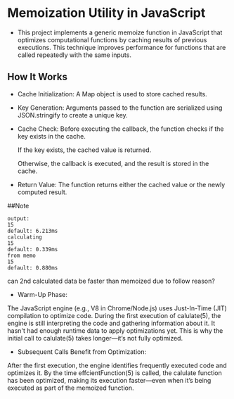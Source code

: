 # Memoization Utility in JavaScript

- This project implements a generic memoize function in JavaScript that optimizes computational functions by caching results of previous executions. This technique improves performance for functions that are called repeatedly with the same inputs.

## How It Works

- Cache Initialization: A Map object is used to store cached results.

- Key Generation: Arguments passed to the function are serialized using JSON.stringify to create a unique key.

- Cache Check: Before executing the callback, the function checks if the key exists in the cache.

    If the key exists, the cached value is returned.

    Otherwise, the callback is executed, and the result is stored in the cache.

- Return Value: The function returns either the cached value or the newly computed result.

##Note

    output:
    15
    default: 6.213ms
    calculating
    15
    default: 0.339ms
    from memo
    15
    default: 0.880ms

can 2nd calculated data be faster than memoized due to follow reason?

- Warm-Up Phase:

The JavaScript engine (e.g., V8 in Chrome/Node.js) uses Just-In-Time (JIT) compilation to optimize code. During the first execution of calulate(5), the engine is still interpreting the code and gathering information about it. It hasn't had enough runtime data to apply optimizations yet.
This is why the initial call to calulate(5) takes longer—it’s not fully optimized.

- Subsequent Calls Benefit from Optimization:

After the first execution, the engine identifies frequently executed code and optimizes it. By the time effcientFunction(5) is called, the calulate function has been optimized, making its execution faster—even when it’s being executed as part of the memoized function.